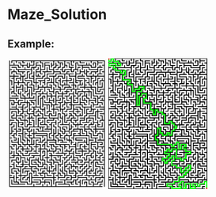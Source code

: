 # Maze_Solution

## Example:

<img src=images/img004.png width="200">

<img src=img004.png width="200">

